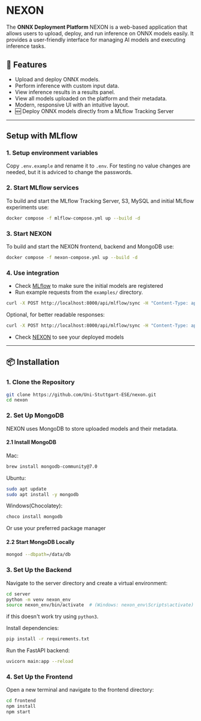 
# NEXON

The **ONNX Deployment Platform** NEXON is a web-based application that allows users to upload, deploy, and run inference on ONNX models easily. It provides a user-friendly interface for managing AI models and executing inference tasks.

## 🚀 Features
- Upload and deploy ONNX models.
- Perform inference with custom input data.
- View inference results in a results panel.
- View all models uploaded on the platform and their metadata.
- Modern, responsive UI with an intuitive layout.
- 🆕 Deploy ONNX models directly from a MLflow Tracking Server

---

## Setup with MLflow

### 1. Setup environment variables
Copy `.env.example` and rename it to `.env`. For testing no value changes are needed, but it is adviced to change the passwords.

### 2. Start MLflow services
To build and start the MLflow Tracking Server, S3, MySQL and initial MLflow experiments use:
```bash
docker compose -f mlflow-compose.yml up --build -d
```

### 3. Start NEXON
To build and start the NEXON frontend, backend and MongoDB use:
```bash
docker compose -f nexon-compose.yml up --build -d
```

### 4. Use integration
- Check [MLflow](http://localhost:/#/models) to make sure the initial models are registered
- Run example requests from the `examples/` directory. 

```bash
curl -X POST http://localhost:8000/api/mlflow/sync -H "Content-Type: application/json" -d @examples/test_step_1.json
```
Optional, for better readable responses:
```bash
curl -X POST http://localhost:8000/api/mlflow/sync -H "Content-Type: application/json" -d @examples/test_step_1.json | python -m json.tool
```

- Check [NEXON](http://localhost:3000/overview) to see your deployed models 

---

## 📦 Installation

### **1. Clone the Repository**
```bash
git clone https://github.com/Uni-Stuttgart-ESE/nexon.git
cd nexon
```

### **2. Set Up MongoDB**
NEXON uses MongoDB to store uploaded models and their metadata.
#### 2.1 Install MongoDB
Mac: 
```bash
brew install mongodb-community@7.0
```
Ubuntu: 
```bash
sudo apt update
sudo apt install -y mongodb
```
Windows(Chocolatey): 
```bash
choco install mongodb
```
Or use your preferred package manager
#### 2.2 Start MongoDB Locally
```bash
mongod --dbpath=/data/db
```

### **3. Set Up the Backend**
Navigate to the server directory and create a virtual environment:
```bash
cd server
python -m venv nexon_env 
source nexon_env/bin/activate  # (Windows: nexon_env\Scripts\activate)
```
if this doesn't work try using ```python3```.

Install dependencies: 
```bash
pip install -r requirements.txt
```
Run the FastAPI backend:
```bash
uvicorn main:app --reload
```
### **4. Set Up the Frontend**
Open a new terminal and navigate to the frontend directory:
```bash
cd frontend
npm install
npm start
```

